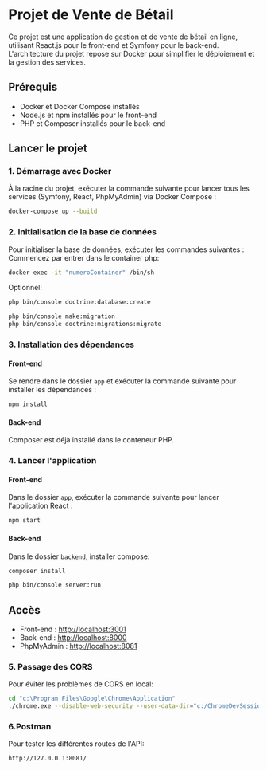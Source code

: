 # Projet de Vente de Bétail

Ce projet est une application de gestion et de vente de bétail en ligne, utilisant React.js pour le front-end et Symfony pour le back-end. 
L'architecture du projet repose sur Docker pour simplifier le déploiement et la gestion des services.

## Prérequis

- Docker et Docker Compose installés
- Node.js et npm installés pour le front-end
- PHP et Composer installés pour le back-end

## Lancer le projet

### 1. Démarrage avec Docker

À la racine du projet, exécuter la commande suivante pour lancer tous les services (Symfony, React, PhpMyAdmin) via Docker Compose :

```bash
docker-compose up --build
```

### 2. Initialisation de la base de données

Pour initialiser la base de données, exécuter les commandes suivantes :
Commencez par entrer dans le container php:

```bash
docker exec -it "numeroContainer" /bin/sh
```

Optionnel: 
```bash
php bin/console doctrine:database:create
```

```bash
php bin/console make:migration
php bin/console doctrine:migrations:migrate
```

### 3. Installation des dépendances

#### Front-end

Se rendre dans le dossier `app` et exécuter la commande suivante pour installer les dépendances :

```bash
npm install
```

#### Back-end

Composer est déjà installé dans le conteneur PHP.

### 4. Lancer l'application

#### Front-end

Dans le dossier `app`, exécuter la commande suivante pour lancer l'application React :

```bash
npm start
```

#### Back-end

Dans le dossier `backend`, installer compose:

```bash
composer install
```

```bash
php bin/console server:run
```



## Accès

- Front-end : [http://localhost:3001](http://localhost:3001)
- Back-end : [http://localhost:8000](http://localhost:8000)
- PhpMyAdmin : [http://localhost:8081](http://localhost:8081)

### 5. Passage des CORS

Pour éviter les problèmes de CORS en local:

```bash
cd "c:\Program Files\Google\Chrome\Application"
./chrome.exe --disable-web-security --user-data-dir="c:/ChromeDevSession"
```

### 6.Postman

Pour tester les différentes routes de l'API:

```bash
http://127.0.0.1:8081/ 
```

